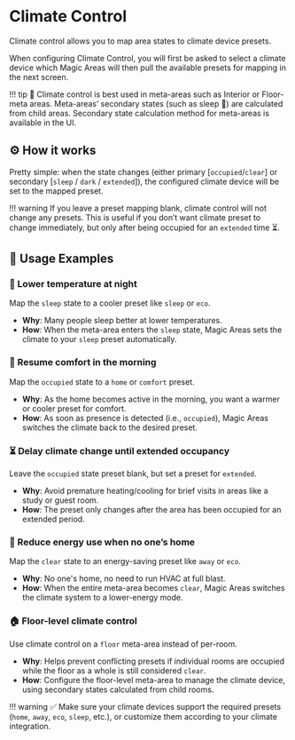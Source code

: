 # Climate Control

Climate control allows you to map area states to climate device presets.

When configuring Climate Control, you will first be asked to select a climate device which Magic Areas will then pull the available presets for mapping in the next screen.

!!! tip
    🧠 Climate control is best used in meta-areas such as Interior or Floor-meta areas. Meta-areas’ secondary states (such as sleep 🛌) are calculated from child areas. Secondary state calculation method for meta-areas is available in the UI.

## ⚙️ How it works

Pretty simple: when the state changes (either primary [`occupied`/`clear`] or secondary [`sleep` / `dark` / `extended`]), the configured climate device will be set to the mapped preset.

!!! warning
    If you leave a preset mapping blank, climate control will not change any presets.
    This is useful if you don’t want climate preset to change immediately, but only after being occupied for an `extended` time ⏳.

## 🧠 Usage Examples

### 🛌 Lower temperature at night

Map the `sleep` state to a cooler preset like `sleep` or `eco`.

- **Why**: Many people sleep better at lower temperatures.
- **How**: When the meta-area enters the `sleep` state, Magic Areas sets the climate to your `sleep` preset automatically.

### 🌅 Resume comfort in the morning

Map the `occupied` state to a `home` or `comfort` preset.

- **Why**: As the home becomes active in the morning, you want a warmer or cooler preset for comfort.
- **How**: As soon as presence is detected (i.e., `occupied`), Magic Areas switches the climate back to the desired preset.

### ⏳ Delay climate change until extended occupancy

Leave the `occupied` state preset blank, but set a preset for `extended`.

- **Why**: Avoid premature heating/cooling for brief visits in areas like a study or guest room.
- **How**: The preset only changes after the area has been occupied for an extended period.

### 🌇 Reduce energy use when no one’s home

Map the `clear` state to an energy-saving preset like `away` or `eco`.

- **Why**: No one's home, no need to run HVAC at full blast.
- **How**: When the entire meta-area becomes `clear`, Magic Areas switches the climate system to a lower-energy mode.

### 🏠 Floor-level climate control

Use climate control on a `floor` meta-area instead of per-room.

- **Why**: Helps prevent conflicting presets if individual rooms are occupied while the floor as a whole is still considered `clear`.
- **How**: Configure the floor-level meta-area to manage the climate device, using secondary states calculated from child rooms.

!!! warning
    ✅ Make sure your climate devices support the required presets (`home`, `away`, `eco`, `sleep`, etc.), or customize them according to your climate integration.
